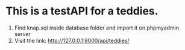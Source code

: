 # This is a testAPI for a teddies.
<ol>
<li>Find knap.sql inside database folder and import it on phpmyadmin server</li>
<li>Visit the link: <a href='http://127.0.0.1:8000/api/teddies/'>http://127.0.0.1:8000/api/teddies/ </a></li>
</ol>
